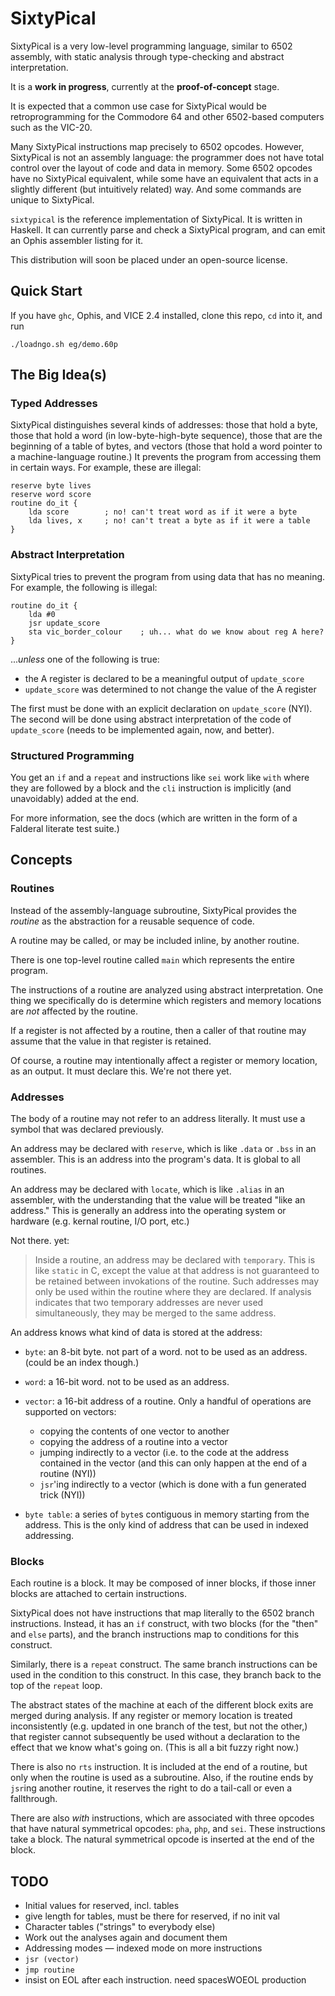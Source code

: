 SixtyPical
==========

SixtyPical is a very low-level programming language, similar to 6502 assembly,
with static analysis through type-checking and abstract interpretation.

It is a **work in progress**, currently at the **proof-of-concept** stage.

It is expected that a common use case for SixtyPical would be retroprogramming
for the Commodore 64 and other 6502-based computers such as the VIC-20.

Many SixtyPical instructions map precisely to 6502 opcodes.  However, SixtyPical
is not an assembly language: the programmer does not have total control over
the layout of code and data in memory.  Some 6502 opcodes have no SixtyPical
equivalent, while some have an equivalent that acts in a slightly different
(but intuitively related) way.  And some commands are unique to SixtyPical.

`sixtypical` is the reference implementation of SixtyPical.  It is written in
Haskell.  It can currently parse and check a SixtyPical program, and can
emit an Ophis assembler listing for it.

This distribution will soon be placed under an open-source license.

Quick Start
-----------

If you have `ghc`, Ophis, and VICE 2.4 installed, clone this repo, `cd` into it,
and run

    ./loadngo.sh eg/demo.60p

The Big Idea(s)
---------------

### Typed Addresses ###

SixtyPical distinguishes several kinds of addresses: those that hold a byte,
those that hold a word (in low-byte-high-byte sequence), those that are the
beginning of a table of bytes, and vectors (those that hold a word pointer to a
machine-language routine.)  It prevents the program from accessing them in
certain ways.  For example, these are illegal:
    
    reserve byte lives
    reserve word score
    routine do_it {
        lda score        ; no! can't treat word as if it were a byte
        lda lives, x     ; no! can't treat a byte as if it were a table
    }

### Abstract Interpretation ###

SixtyPical tries to prevent the program from using data that has no meaning.
For example, the following is illegal:

    routine do_it {
        lda #0
        jsr update_score
        sta vic_border_colour    ; uh... what do we know about reg A here?
    }

...*unless* one of the following is true:

*   the A register is declared to be a meaningful output of `update_score`
*   `update_score` was determined to not change the value of the A register

The first must be done with an explicit declaration on `update_score` (NYI).
The second will be done using abstract interpretation of the code of
`update_score` (needs to be implemented again, now, and better).

### Structured Programming ###

You get an `if` and a `repeat` and instructions like `sei` work like `with`
where they are followed by a block and the `cli` instruction is implicitly
(and unavoidably) added at the end.

For more information, see the docs (which are written in the form of a
Falderal literate test suite.)

Concepts
--------

### Routines ###

Instead of the assembly-language subroutine, SixtyPical provides the _routine_
as the abstraction for a reusable sequence of code.

A routine may be called, or may be included inline, by another routine.

There is one top-level routine called `main` which represents the entire
program.

The instructions of a routine are analyzed using abstract interpretation.
One thing we specifically do is determine which registers and memory locations
are *not* affected by the routine.

If a register is not affected by a routine, then a caller of that routine may
assume that the value in that register is retained.

Of course, a routine may intentionally affect a register or memory location,
as an output.  It must declare this.  We're not there yet.

### Addresses ###

The body of a routine may not refer to an address literally.  It must use
a symbol that was declared previously.

An address may be declared with `reserve`, which is like `.data` or `.bss`
in an assembler.  This is an address into the program's data.  It is global
to all routines.

An address may be declared with `locate`, which is like `.alias` in an
assembler, with the understanding that the value will be treated "like an
address."  This is generally an address into the operating system or hardware
(e.g. kernal routine, I/O port, etc.)

Not there. yet:

> Inside a routine, an address may be declared with `temporary`.  This is like
> `static` in C, except the value at that address is not guaranteed to be
> retained between invokations of the routine.  Such addresses may only be used
> within the routine where they are declared.  If analysis indicates that two
> temporary addresses are never used simultaneously, they may be merged
> to the same address.

An address knows what kind of data is stored at the address:
    
*   `byte`: an 8-bit byte.  not part of a word.  not to be used as an address.
    (could be an index though.)
*   `word`: a 16-bit word.  not to be used as an address.
*   `vector`: a 16-bit address of a routine.  Only a handful of operations
    are supported on vectors:
    
    *   copying the contents of one vector to another
    *   copying the address of a routine into a vector
    *   jumping indirectly to a vector (i.e. to the code at the address
        contained in the vector (and this can only happen at the end of a
        routine (NYI))
    *   `jsr`'ing indirectly to a vector (which is done with a fun
        generated trick (NYI))
    
*   `byte table`: a series of `byte`s contiguous in memory starting from the
    address.  This is the only kind of address that can be used in
    indexed addressing.

### Blocks ###

Each routine is a block.  It may be composed of inner blocks, if those
inner blocks are attached to certain instructions.

SixtyPical does not have instructions that map literally to the 6502 branch
instructions.  Instead, it has an `if` construct, with two blocks (for the
"then" and `else` parts), and the branch instructions map to conditions for
this construct.

Similarly, there is a `repeat` construct.  The same branch instructions can
be used in the condition to this construct.  In this case, they branch back
to the top of the `repeat` loop.

The abstract states of the machine at each of the different block exits are
merged during analysis.  If any register or memory location is treated
inconsistently (e.g. updated in one branch of the test, but not the other,)
that register cannot subsequently be used without a declaration to the effect
that we know what's going on.  (This is all a bit fuzzy right now.)

There is also no `rts` instruction.  It is included at the end of a routine,
but only when the routine is used as a subroutine.  Also, if the routine
ends by `jsr`ing another routine, it reserves the right to do a tail-call
or even a fallthrough.

There are also _with_ instructions, which are associated with three opcodes
that have natural symmetrical opcodes: `pha`, `php`, and `sei`.  These
instructions take a block.  The natural symmetrical opcode is inserted at
the end of the block.

TODO
----

*   Initial values for reserved, incl. tables
*   give length for tables, must be there for reserved, if no init val
*   Character tables ("strings" to everybody else)
*   Work out the analyses again and document them
*   Addressing modes — indexed mode on more instructions
*   `jsr (vector)`
*   `jmp routine`
*   insist on EOL after each instruction.  need spacesWOEOL production
